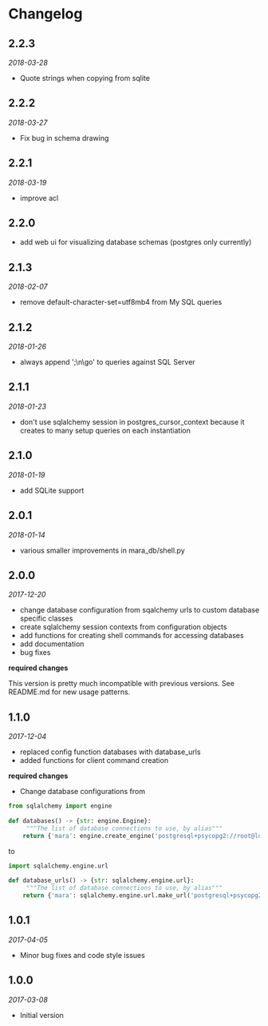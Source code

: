 # Changelog

## 2.2.3
*2018-03-28*

- Quote strings when copying from sqlite 

## 2.2.2
*2018-03-27*

- Fix bug in schema drawing


## 2.2.1
*2018-03-19*

- improve acl


## 2.2.0

- add web ui for visualizing database schemas (postgres only currently)


## 2.1.3
*2018-02-07*

- remove default-character-set=utf8mb4 from My SQL queries


## 2.1.2
*2018-01-26*

- always append ';\n\go' to queries against SQL Server


## 2.1.1
*2018-01-23*

- don't use sqlalchemy session in postgres_cursor_context because it creates to many setup queries on each instantiation


## 2.1.0
*2018-01-19*

- add SQLite support

## 2.0.1
*2018-01-14*

- various smaller improvements in mara_db/shell.py


## 2.0.0
*2017-12-20*

- change database configuration from sqalchemy urls to custom database specific classes
- create sqlalchemy session contexts from configuration objects
- add functions for creating shell commands for accessing databases
- add documentation
- bug fixes

**required changes**

This version is pretty much incompatible with previous versions. See README.md for new usage patterns.


## 1.1.0 
*2017-12-04*

- replaced config function databases with database_urls
- added functions for client command creation
 
**required changes**

- Change database configurations from

```python
from sqlalchemy import engine
 
def databases() -> {str: engine.Engine}:
     """The list of database connections to use, by alias"""
    return {'mara': engine.create_engine('postgresql+psycopg2://root@localhost/mara')}

```

to

```python
import sqlalchemy.engine.url
 
def database_urls() -> {str: sqlalchemy.engine.url}:
     """The list of database connections to use, by alias"""
    return {'mara': sqlalchemy.engine.url.make_url('postgresql+psycopg2://root@localhost/mara')}
```


## 1.0.1
*2017-04-05*

- Minor bug fixes and code style issues


## 1.0.0 
*2017-03-08* 

- Initial version


